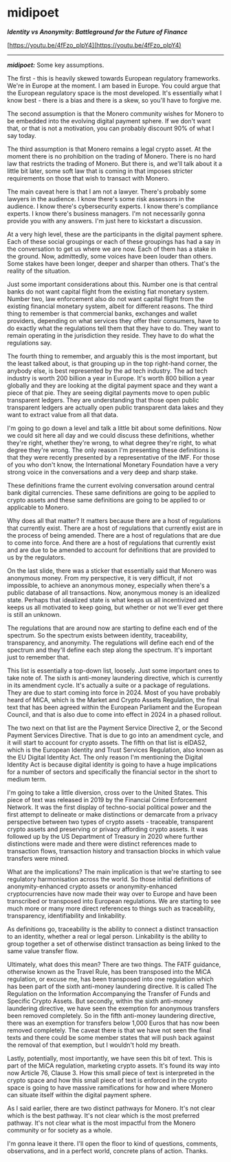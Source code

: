 # midipoet

_**Identity vs Anonymity: Battleground for the Future of Finance**_

[https://youtu.be/4fFzo_plpY4](https://youtu.be/4fFzo_plpY4)

---

_**midipoet:**_ Some key assumptions.

The first - this is heavily skewed towards European regulatory frameworks. We're in Europe at the moment. I am based in Europe. You could argue that the European regulatory space is the most developed. It's essentially what I know best - there is a bias and there is a skew, so you'll have to forgive me.

The second assumption is that the Monero community wishes for Monero to be embedded into the evolving digital payment sphere. If we don't want that, or that is not a motivation, you can probably discount 90% of what I say today.

The third assumption is that Monero remains a legal crypto asset. At the moment there is no prohibition on the trading of Monero. There is no hard law that restricts the trading of Monero. But there is, and we'll talk about it a little bit later, some soft law that is coming in that imposes stricter requirements on those that wish to transact with Monero.

The main caveat here is that I am not a lawyer. There's probably some lawyers in the audience. I know there's some risk assessors in the audience. I know there's cybersecurity experts. I know there's compliance experts. I know there's business managers. I'm not necessarily gonna provide you with any answers. I'm just here to kickstart a discussion.

At a very high level, these are the participants in the digital payment sphere. Each of these social groupings or each of these groupings has had a say in the conversation to get us where we are now. Each of them has a stake in the ground. Now, admittedly, some voices have been louder than others. Some stakes have been longer, deeper and sharper than others. That's the reality of the situation.

Just some important considerations about this. Number one is that central banks do not want capital flight from the existing fiat monetary system. Number two, law enforcement also do not want capital flight from the existing financial monetary system, albeit for different reasons. The third thing to remember is that commercial banks, exchanges and wallet providers, depending on what services they offer their consumers, have to do exactly what the regulations tell them that they have to do. They want to remain operating in the jurisdiction they reside. They have to do what the regulations say.

The fourth thing to remember, and arguably this is the most important, but the least talked about, is that grouping up in the top right-hand corner, the anybody else, is best represented by the ad tech industry. The ad tech industry is worth 200 billion a year in Europe. It's worth 800 billion a year globally and they are looking at the digital payment space and they want a piece of that pie. They are seeing digital payments move to open public transparent ledgers. They are understanding that those open public transparent ledgers are actually open public transparent data lakes and they want to extract value from all that data.

I'm going to go down a level and talk a little bit about some definitions. Now we could sit here all day and we could discuss these definitions, whether they're right, whether they're wrong, to what degree they're right, to what degree they're wrong. The only reason I'm presenting these definitions is that they were recently presented by a representative of the IMF. For those of you who don't know, the International Monetary Foundation have a very strong voice in the conversations and a very deep and sharp stake.

These definitions frame the current evolving conversation around central bank digital currencies. These same definitions are going to be applied to crypto assets and these same definitions are going to be applied to or applicable to Monero.

Why does all that matter? It matters because there are a host of regulations that currently exist. There are a host of regulations that currently exist are in the process of being amended. There are a host of regulations that are due to come into force. And there are a host of regulations that currently exist and are due to be amended to account for definitions that are provided to us by the regulators.

On the last slide, there was a sticker that essentially said that Monero was anonymous money. From my perspective, it is very difficult, if not impossible, to achieve an anonymous money, especially when there's a public database of all transactions. Now, anonymous money is an idealized state. Perhaps that idealized state is what keeps us all incentivized and keeps us all motivated to keep going, but whether or not we'll ever get there is still an unknown.

The regulations that are around now are starting to define each end of the spectrum. So the spectrum exists between identity, traceability, transparency, and anonymity. The regulations will define each end of the spectrum and they'll define each step along the spectrum. It's important just to remember that.

This list is essentially a top-down list, loosely. Just some important ones to take note of. The sixth is anti-money laundering directive, which is currently in its amendment cycle. It's actually a suite or a package of regulations. They are due to start coming into force in 2024. Most of you have probably heard of MiCA, which is the Market and Crypto Assets Regulation, the final text that has been agreed within the European Parliament and the European Council, and that is also due to come into effect in 2024 in a phased rollout.

The two next on that list are the Payment Service Directive 2, or the Second Payment Services Directive. That is due to go into an amendment cycle, and it will start to account for crypto assets. The fifth on that list is eIDAS2, which is the European Identity and Trust Services Regulation, also known as the EU Digital Identity Act. The only reason I'm mentioning the Digital Identity Act is because digital identity is going to have a huge implications for a number of sectors and specifically the financial sector in the short to medium term.

I'm going to take a little diversion, cross over to the United States. This piece of text was released in 2019 by the Financial Crime Enforcement Network. It was the first display of techno-social political power and the first attempt to delineate or make distinctions or demarcate from a privacy perspective between two types of crypto assets - traceable, transparent crypto assets and preserving or privacy affording crypto assets. It was followed up by the US Department of Treasury in 2020 where further distinctions were made and there were distinct references made to transaction flows, transaction history and transaction blocks in which value transfers were mined.

What are the implications? The main implication is that we're starting to see regulatory harmonisation across the world. So those initial definitions of anonymity-enhanced crypto assets or anonymity-enhanced cryptocurrencies have now made their way over to Europe and have been transcribed or transposed into European regulations. We are starting to see much more or many more direct references to things such as traceability, transparency, identifiability and linkability.

As definitions go, traceability is the ability to connect a distinct transaction to an identity, whether a real or legal person. Linkability is the ability to group together a set of otherwise distinct transaction as being linked to the same value transfer flow.

Ultimately, what does this mean? There are two things. The FATF guidance, otherwise known as the Travel Rule, has been transposed into the MiCA regulation, or excuse me, has been transposed into one regulation which has been part of the sixth anti-money laundering directive. It is called The Regulation on the Information Accompanying the Transfer of Funds and Specific Crypto Assets. But secondly, within the sixth anti-money laundering directive, we have seen the exemption for anonymous transfers been removed completely. So in the fifth anti-money laundering directive, there was an exemption for transfers below 1,000 Euros that has now been removed completely. The caveat there is that we have not seen the final texts and there could be some member states that will push back against the removal of that exemption, but I wouldn't hold my breath.

Lastly, potentially, most importantly, we have seen this bit of text. This is part of the MiCA regulation, marketing crypto assets. It's found its way into now Article 76, Clause 3. How this small piece of text is interpreted in the crypto space and how this small piece of text is enforced in the crypto space is going to have massive ramifications for how and where Monero can situate itself within the digital payment sphere.

As I said earlier, there are two distinct pathways for Monero. It's not clear which is the best pathway. It's not clear which is the most preferred pathway. It's not clear what is the most impactful from the Monero community or for society as a whole.

I'm gonna leave it there. I'll open the floor to kind of questions, comments, observations, and in a perfect world, concrete plans of action. Thanks.
